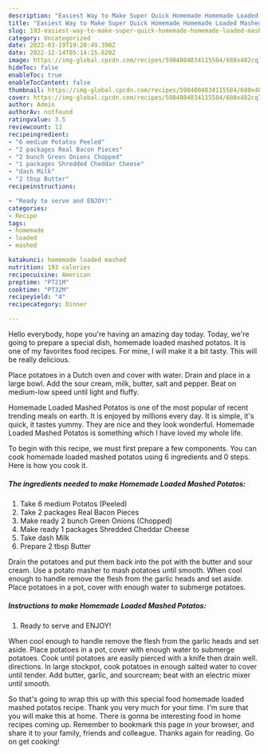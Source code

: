 ```yaml
---
description: "Easiest Way to Make Super Quick Homemade Homemade Loaded Mashed Potatos"
title: "Easiest Way to Make Super Quick Homemade Homemade Loaded Mashed Potatos"
slug: 193-easiest-way-to-make-super-quick-homemade-homemade-loaded-mashed-potatos
category: Uncategorized
date: 2022-03-19T19:20:49.390Z
date: 2022-12-14T05:14:15.620Z
image: https://img-global.cpcdn.com/recipes/5984804834115584/680x482cq70/homemade-loaded-mashed-potatos-recipe-main-photo.jpg
hideToc: false
enableToc: true
enableTocContent: false
thumbnail: https://img-global.cpcdn.com/recipes/5984804834115584/680x482cq70/homemade-loaded-mashed-potatos-recipe-main-photo.jpg
cover: https://img-global.cpcdn.com/recipes/5984804834115584/680x482cq70/homemade-loaded-mashed-potatos-recipe-main-photo.jpg
author: Admin
authorAv: notfound
ratingvalue: 3.5
reviewcount: 13
recipeingredient:
- "6 medium Potatos Peeled"
- "2 packages Real Bacon Pieces"
- "2 bunch Green Onions Chopped"
- "1 packages Shredded Cheddar Cheese"
- "dash Milk"
- "2 tbsp Butter"
recipeinstructions:

- "Ready to serve and ENJOY!"
categories:
- Recipe
tags:
- homemade
- loaded
- mashed

katakunci: homemade loaded mashed 
nutrition: 193 calories
recipecuisine: American
preptime: "PT21M"
cooktime: "PT32M"
recipeyield: "4"
recipecategory: Dinner

---
```



Hello everybody, hope you're having an amazing day today. Today, we're going to prepare a special dish, homemade loaded mashed potatos. It is one of my favorites food recipes. For mine, I will make it a bit tasty. This will be really delicious.

Place potatoes in a Dutch oven and cover with water. Drain and place in a large bowl. Add the sour cream, milk, butter, salt and pepper. Beat on medium-low speed until light and fluffy.

Homemade Loaded Mashed Potatos is one of the most popular of recent trending meals on earth. It is enjoyed by millions every day. It is simple, it's quick, it tastes yummy. They are nice and they look wonderful. Homemade Loaded Mashed Potatos is something which I have loved my whole life.


To begin with this recipe, we must first prepare a few components. You can cook homemade loaded mashed potatos using 6 ingredients and 0 steps. Here is how you cook it.

<!--inarticleads1-->

##### The ingredients needed to make Homemade Loaded Mashed Potatos:

1. Take 6 medium Potatos (Peeled)
1. Take 2 packages Real Bacon Pieces
1. Make ready 2 bunch Green Onions (Chopped)
1. Make ready 1 packages Shredded Cheddar Cheese
1. Take dash Milk
1. Prepare 2 tbsp Butter


Drain the potatoes and put them back into the pot with the butter and sour cream. Use a potato masher to mash potatoes until smooth. When cool enough to handle remove the flesh from the garlic heads and set aside. Place potatoes in a pot, cover with enough water to submerge potatoes. 

<!--inarticleads2-->

##### Instructions to make Homemade Loaded Mashed Potatos:


1. Ready to serve and ENJOY!

When cool enough to handle remove the flesh from the garlic heads and set aside. Place potatoes in a pot, cover with enough water to submerge potatoes. Cook until potatoes are easily pierced with a knife then drain well. directions. In large stockpot, cook potatoes in enough salted water to cover until tender. Add butter, garlic, and sourcream; beat with an electric mixer until smooth. 

So that's going to wrap this up with this special food homemade loaded mashed potatos recipe. Thank you very much for your time. I'm sure that you will make this at home. There is gonna be interesting food in home recipes coming up. Remember to bookmark this page in your browser, and share it to your family, friends and colleague. Thanks again for reading. Go on get cooking!
